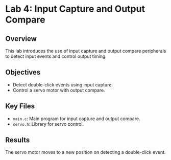 # Lab 4: Input Capture and Output Compare

## Overview
This lab introduces the use of input capture and output compare peripherals to detect input events and control output timing.

## Objectives
- Detect double-click events using input capture.
- Control a servo motor with output compare.

## Key Files
- `main.c`: Main program for input capture and output compare.
- `servo.h`: Library for servo control.

## Results
The servo motor moves to a new position on detecting a double-click event.
